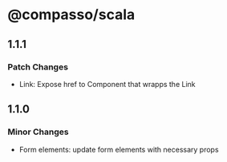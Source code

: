 # @compasso/scala

## 1.1.1

### Patch Changes

- Link: Expose href to Component that wrapps the Link

## 1.1.0

### Minor Changes

- Form elements: update form elements with necessary props
